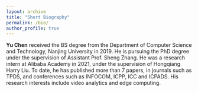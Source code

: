 ```yaml
---
layout: archive
title: "Short Biography"
permalink: /bio/
author_profile: true
---
```

**Yu Chen** received the BS degree from the Department of Computer Science and Technology, Nanjing University in 2019. He is pursuing the PhD degree under the supervision of Assistant Prof. Sheng Zhang. He was a research intern at Alibaba Academy in 2021, under the supervision of Hongqiang Harry Liu. To date, he has published more than 7 papers, in journals such as TPDS, and conferences such as INFOCOM, ICPP, ICC and ICPADS. His research interests include video analytics and edge computing.
